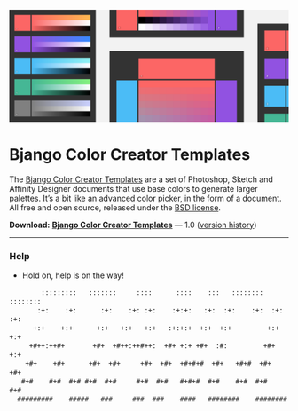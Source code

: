 ![](Help/images/templates-hero.png)

# Bjango Color Creator Templates

The [Bjango Color Creator Templates](https://bjango.com/designresources/) are a set of Photoshop, Sketch and Affinity Designer documents that use base colors to generate larger palettes. It’s a bit like an advanced color picker, in the form of a document. All free and open source, released under the [BSD license](https://github.com/bjango/Bjango-Templates/blob/master/Help/License.md).

**Download:** **[Bjango Color Creator Templates](https://github.com/bjango/Color-Creator/archive/master.zip)** — 1.0 ([version history](https://github.com/bjango/Color-Creator/blob/master/Help/Version%20History.md))

-----

### Help

- Hold on, help is on the way!

```
        :::::::::   :::::::     ::::      ::::    :::   ::::::::    :::::::: 
       :+:    :+:      :+:    :+: :+:    :+:+:   :+:  :+:    :+:  :+:    :+: 
      +:+    +:+      +:+   +:+   +:+   :+:+:+  +:+  +:+         +:+    +:+  
     +#++:++#+       +#+  +#++:++#++:  +#+ +:+ +#+  :#:         +#+    +:+   
    +#+    +#+      +#+  +#+     +#+  +#+  +#+#+#  +#+   +#+#  +#+    +#+    
   #+#    #+#  #+# #+#  #+#     #+#  #+#   #+#+#  #+#    #+#  #+#    #+#     
  #########    #####   ###     ###  ###    ####   ########    ########       
```
